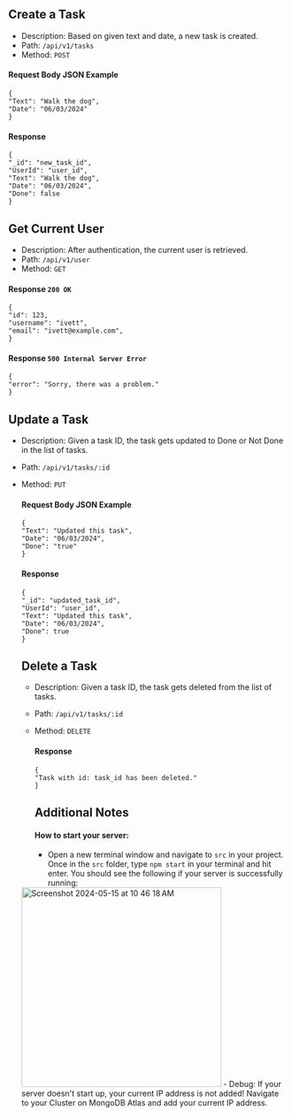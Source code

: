 ## Create a Task
- Description: Based on given text and date, a new task is created.
- Path: ```/api/v1/tasks```
- Method: ```POST```
#### Request Body JSON Example
```
{
"Text": "Walk the dog",
"Date": "06/03/2024"
}
```
#### Response
```
{
"_id": "new_task_id",
"UserId": "user_id",
"Text": "Walk the dog",
"Date": "06/03/2024",
"Done": false
}
```

## Get Current User
- Description: After authentication, the current user is retrieved. 
- Path: ```/api/v1/user```
- Method: ```GET```
#### Response ```200 OK```
```
{
"id": 123,
"username": "ivett",
"email": "ivett@example.com",
}
```
#### Response ```500 Internal Server Error```
```
{
"error": "Sorry, there was a problem."
}
```

## Update a Task
- Description: Given a task ID, the task gets updated to Done or Not Done in the list of tasks.
- Path: ```/api/v1/tasks/:id```
- Method: ```PUT```
  #### Request Body JSON Example
  ```
  {
  "Text": "Updated this task",
  "Date": "06/03/2024",
  "Done": "true"
  }
  ```
  #### Response
  ```
  {
  "_id": "updated_task_id",
  "UserId": "user_id",
  "Text": "Updated this task",
  "Date": "06/03/2024",
  "Done": true
  }
  ```

  ## Delete a Task
  - Description: Given a task ID, the task gets deleted from the list of tasks.
  - Path: ```/api/v1/tasks/:id```
  - Method: ```DELETE```
    #### Response
    ```
    {
    "Task with id: task_id has been deleted."
    }
    ```

    ## Additional Notes
    #### How to start your server:
    - Open a new terminal window and navigate to ```src``` in your project. Once in the ```src``` folder, type ```npm start``` in your            terminal and hit enter. You should see the following if your server is successfully running:
   <img width="361" alt="Screenshot 2024-05-15 at 10 46 18 AM" src="https://github.com/BYU-ITC-210/lab-4b-IvettB/assets/77896065/aba42bc0-0712-4bc5-957d-4858ff2cf7f9">
    - Debug: If your server doesn't start up, your current IP address is not added! Navigate to your Cluster on MongoDB Atlas and add your       current IP address.
